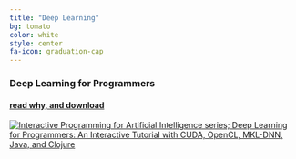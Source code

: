 ```yaml
---
title: "Deep Learning"
bg: tomato
color: white
style: center
fa-icon: graduation-cap
---
```

### Deep Learning for Programmers
#### [read why, and download](/deep-learning-for-programmers)

[![Interactive Programming for Artificial Intelligence series; Deep Learning for Programmers: An Interactive Tutorial with CUDA, OpenCL, MKL-DNN, Java, and Clojure](/img/dlfp-cover.png)](/deep-learning-for-programmers)
